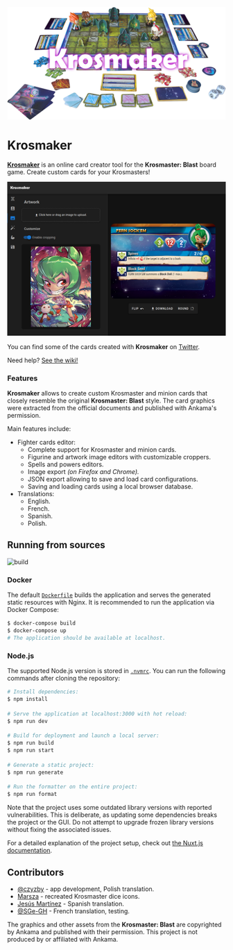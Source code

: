![Krosmaker](.github/images/banner.png)

# Krosmaker

[**Krosmaker**](https://krosmaker.github.io) is an online card creator tool for
the **Krosmaster: Blast** board game. Create custom cards for your Krosmasters!

![Sample](.github/images/screenshot.png)

You can find some of the cards created with **Krosmaker** on
[Twitter](https://twitter.com/krosmaker).

Need help? [See the wiki!](https://github.com/krosmaker/krosmaker/wiki)

### Features

**Krosmaker** allows to create custom Krosmaster and minion cards that closely
resemble the original **Krosmaster: Blast** style. The card graphics were
extracted from the official documents and published with Ankama's permission.

Main features include:

- Fighter cards editor:
  - Complete support for Krosmaster and minion cards.
  - Figurine and artwork image editors with customizable croppers.
  - Spells and powers editors.
  - Image export _(on Firefox and Chrome)._
  - JSON export allowing to save and load card configurations.
  - Saving and loading cards using a local browser database.
- Translations:
  - English.
  - French.
  - Spanish.
  - Polish.

## Running from sources

![build](https://github.com/krosmaker/krosmaker/workflows/build/badge.svg)

### Docker

The default [`Dockerfile`](Dockerfile) builds the application and serves the generated
static resources with Nginx. It is recommended to run the application via Docker Compose:

```bash
$ docker-compose build
$ docker-compose up
# The application should be available at localhost.
```

### Node.js

The supported Node.js version is stored in [`.nvmrc`](.nvmrc).
You can run the following commands after cloning the repository:

```bash
# Install dependencies:
$ npm install

# Serve the application at localhost:3000 with hot reload:
$ npm run dev

# Build for deployment and launch a local server:
$ npm run build
$ npm run start

# Generate a static project:
$ npm run generate

# Run the formatter on the entire project:
$ npm run format
```

Note that the project uses some outdated library versions with reported
vulnerabilities. This is deliberate, as updating some dependencies breaks
the project or the GUI. Do not attempt to upgrade frozen library versions
without fixing the associated issues.

For a detailed explanation of the project setup, check out
[the Nuxt.js documentation](https://nuxtjs.org).

## Contributors

- [@czyzby](https://github.com/czyzby/) - app development, Polish translation.
- [Marsza](https://github.com/marszaa/) - recreated Krosmaster dice icons.
- [Jesús Martínez](https://krosarchive.es/) - Spanish translation.
- [@SGe-GH](https://github.com/SGe-GH) - French translation, testing.

The graphics and other assets from the **Krosmaster: Blast**
are copyrighted by Ankama and published with their permission.
This project is not produced by or affiliated with Ankama.
